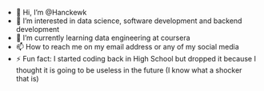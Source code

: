 - 👋 Hi, I’m @Hanckewk
- 👀 I’m interested in data science, software development and backend development
- 🌱 I’m currently learning data engineering at coursera
- 📫 How to reach me on my email address or any of my social media
- ⚡ Fun fact: I started coding back in High School but dropped it because I thought it is going to be useless in the future (I know what a shocker that is)

<!---
Hanckewk/Hanckewk is a ✨ special ✨ repository because its `README.md` (this file) appears on your GitHub profile.
You can click the Preview link to take a look at your changes.
--->
